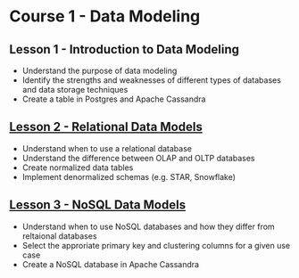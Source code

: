 # Course 1 - Data Modeling 

## Lesson 1 - Introduction to Data Modeling
* Understand the purpose of data modeling
* Identify the strengths and weaknesses of different types of databases and data storage techniques
* Create a table in Postgres and Apache Cassandra

## [Lesson 2 - Relational Data Models](https://github.com/phphoebe/Udacity-Data-Engineering-Nanodegree/tree/master/Course%201-Data%20Modeling/Lesson%202-Relational%20Data%20Models)
* Understand when to use a relational database
* Understand the difference between OLAP and OLTP databases
* Create normalized data tables
* Implement denormalized schemas (e.g. STAR, Snowflake)

## [Lesson 3 - NoSQL Data Models](https://github.com/phphoebe/Udacity-Data-Engineering-Nanodegree/tree/master/Course%201-Data%20Modeling/Lesson%203-NoSQL%20Data%20Models)
* Understand when to use NoSQL databases and how they differ from reltaional databases
* Select the approriate primary key and clustering columns for a given use case
* Create a NoSQL database in Apache Cassandra
